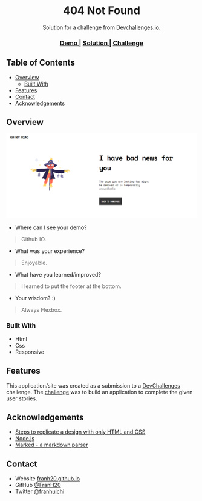 <!-- Please update value in the {}  -->

<h1 align="center">404 Not Found</h1>

<div align="center">
   Solution for a challenge from  <a href="http://devchallenges.io" target="_blank">Devchallenges.io</a>.
</div>

<div align="center">
  <h3>
    <a href="https://franh20.github.io/404-not-found-dev-challenges/">
      Demo
    </a>
    <span> | </span>
    <a href="https://github.com/FranH20/404-not-found-dev-challenges">
      Solution
    </a>
    <span> | </span>
    <a href="https://devchallenges.io/challenges/wBunSb7FPrIepJZAg0sY">
      Challenge
    </a>
  </h3>
</div>

<!-- TABLE OF CONTENTS -->

## Table of Contents

- [Overview](#overview)
  - [Built With](#built-with)
- [Features](#features)
- [Contact](#contact)
- [Acknowledgements](#acknowledgements)

<!-- OVERVIEW -->

## Overview
![screenshot](404NotFoundWeb.png)


- Where can I see your demo?
> Github IO.
- What was your experience?
> Enjoyable.
- What have you learned/improved?
> I learned to put the footer at the bottom.
- Your wisdom? :)
> Always Flexbox.

### Built With

<!-- This section should list any major frameworks that you built your project using. Here are a few examples.-->

- Html
- Css
- Responsive

## Features

<!-- List the features of your application or follow the template. Don't share the figma file here :) -->

This application/site was created as a submission to a [DevChallenges](https://devchallenges.io/challenges) challenge. The [challenge](https://devchallenges.io/challenges/wBunSb7FPrIepJZAg0sY) was to build an application to complete the given user stories.


## Acknowledgements

<!-- This section should list any articles or add-ons/plugins that helps you to complete the project. This is optional but it will help you in the future. For exmpale -->

- [Steps to replicate a design with only HTML and CSS](https://devchallenges-blogs.web.app/how-to-replicate-design/)
- [Node.js](https://nodejs.org/)
- [Marked - a markdown parser](https://github.com/chjj/marked)

## Contact

- Website [franh20.github.io](https://franh20.github.io)
- GitHub [@FranH20](https://github.com/FranH20)
- Twitter [@franhuichi](https://twitter.com/franhuichi)
